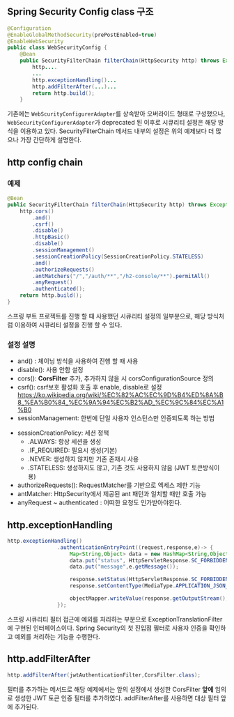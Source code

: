 ## Spring Security Config class 구조
```java
@Configuration
@EnableGlobalMethodSecurity(prePostEnabled=true)
@EnableWebSecurity
public class WebSecurityConfig {
	@Bean
    public SecurityFilterChain filterChain(HttpSecurity http) throws Exception {
    	http....
    	...
        http.exceptionHandling()...
        http.addFilterAfter(...)...
        return http.build();
    }
```
기존에는 ```WebScurityConfigurerAdapter```를 상속받아 오버라이드 형태로 구성했으나, ```WebSecurityConfigurerAdapter```가  deprecated 된 이후로 시큐리티 설정은 해당 방식을 이용하고 있다.
SecurityFilterChain 메서드 내부의 설정은 위의 예제보다 더 많으나 가장 간단하게 설명한다.
## http config chain
### 예제
```java
@Bean
public SecurityFilterChain filterChain(HttpSecurity http) throws Exception {
	http.cors()
    	.and()
        .csrf()
        .disable()
        .httpBasic()
        .disable()
        .sessionManagement()
 		.sessionCreationPolicy(SessionCreationPolicy.STATELESS)
        .and()
        .authorizeRequests()
        .antMatchers("/","/auth/**","/h2-console/**").permitAll()
        .anyRequest()
        .authenticated();
	return http.build();
}
```
스프링 부트 프로젝트를 진행 할 때 사용했던 시큐리티 설정의 일부분으로, 해당 방식처럼 이용하여 시큐리티 설정을 진행 할 수 있다.

### 설정 설명

* and() : 체이닝 방식을 사용하여 진행 할 때 사용
* disable(): 사용 안함 설정
* cors(): __CorsFilter__ 추가, 추가하지 않을 시 corsConfigurationSource 정의
* csrf(): csrf보호 활성화 호출 후 enable, disable로 설정 https://ko.wikipedia.org/wiki/%EC%82%AC%EC%9D%B4%ED%8A%B8_%EA%B0%84_%EC%9A%94%EC%B2%AD_%EC%9C%84%EC%A1%B0
* sessionManagement: 한번에 단일 사용자 인스턴스만 인증되도록 하는 방법
- sessionCreationPolicy: 세션 정책
    - .ALWAYS: 항상 세션을 생성
    - .IF_REQUIRED: 필요시 생성(기본)
    - .NEVER: 생성하지 않지만 기존 존재시 사용
    - .STATELESS: 생성하지도 않고, 기존 것도 사용하지 않음 (JWT 토큰방식이용)
- authorizeRequests(): RequestMatcher를 기반으로 엑세스 제한 기능
- antMatcher: HttpSecurity에서 제공된 ant 패턴과 일치할 때만 호출 가능
- anyRequest ~ authenticated : 어떠한 요청도 인가받아야한다.


## http.exceptionHandling
```java
http.exceptionHandling()
                .authenticationEntryPoint((request,response,e)-> {
                    Map<String,Object> data = new HashMap<String,Object>();
                    data.put("status", HttpServletResponse.SC_FORBIDDEN);
                    data.put("message",e.getMessage());

                    response.setStatus(HttpServletResponse.SC_FORBIDDEN);
                    response.setContentType(MediaType.APPLICATION_JSON_VALUE);

                    objectMapper.writeValue(response.getOutputStream(),data);
                });
```
스프링 시큐리티 필터 접근에 예외를 처리하는 부분으로 ExceptionTranslationFilter에 구현된 인터페이스이다. Spring Security의 첫 진입점 필터로 사용자 인증을 확인하고 예외를 처리하는 기능을 수행한다.

## http.addFilterAfter
```java
http.addFilterAfter(jwtAuthenticationFilter,CorsFilter.class);
```
필터를 추가하는 메서드로 해당 예제에서는 앞의 설정에서 생성한 CorsFilter __앞에__ 임의로 생성한 JWT 토큰 인증 필터를 추가하였다. addFilterAfter를 사용하면 대상 필터 앞에 추가된다.

